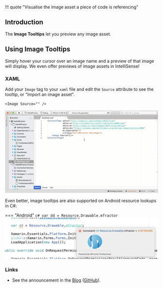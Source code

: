 !!! quote "Visualise the image asset a piece of code is referencing"

## Introduction

The **Image Tooltips** let you preview any image asset.

## Using Image Tooltips

Simply hover your cursor over an image name and a preview of that image will display. We even offer previews of image assets in IntelliSense!

### XAML

Add your `Image` tag to your `xaml` file and edit the `Source` attribute to see the tooltip, or "Import an image asset".

```xaml
<Image Source="" />
```

![XAML image tooltips](/img/image-management/image-tooltips.gif)

Even better, image tooltips are also supported on Android resource lookups in C#:

=== "Android"
    ```c#
    var dd = Resource.Drawable.mfractor
    ```
    ![Android image tooltips](/img/image-management/android-image-tooltip.png)

### Links

- See the announcement in the [Blog](https://www.mfractor.com/blogs/news/mfractor-3-10-smarter-code-fixes-plus-image-and-color-tooltips) ([GitHub](https://github.com/mfractor/mfractor.content/blob/master/mfractor-3-10/readme.md)).
